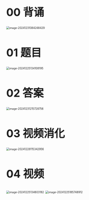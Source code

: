 # 00 背诵

<img src="https://cvp.oss-cn-shanghai.aliyuncs.com/202412310842715.png" alt="image-20241231084248429" style="zoom:50%;" />



# 01 题目

<img src="https://cvp.oss-cn-shanghai.aliyuncs.com/202412251341278.png" alt="image-20241225134108195" style="zoom:50%;" />

# 02 答案

<img src="https://cvp.oss-cn-shanghai.aliyuncs.com/202412312157928.png" alt="image-20241231215728756" style="zoom:50%;" />



# 03 视频消化

<img src="https://cvp.oss-cn-shanghai.aliyuncs.com/202412281153137.png" alt="image-20241228115342956" style="zoom:50%;" />



# 04 视频

<img src="https://cvp.oss-cn-shanghai.aliyuncs.com/202412251346475.png" alt="image-20241225134603182" style="zoom:50%;" />

<img src="https://cvp.oss-cn-shanghai.aliyuncs.com/202412251857167.png" alt="image-20241225185748912" style="zoom:50%;" />

